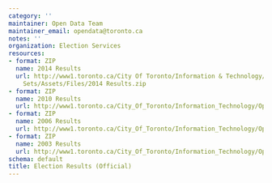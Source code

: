 ```yaml
---
category: ''
maintainer: Open Data Team
maintainer_email: opendata@toronto.ca
notes: ''
organization: Election Services
resources:
- format: ZIP
  name: 2014 Results
  url: http://www1.toronto.ca/City Of Toronto/Information & Technology/Open Data/Data
    Sets/Assets/Files/2014 Results.zip
- format: ZIP
  name: 2010 Results
  url: http://www1.toronto.ca/City_Of_Toronto/Information_Technology/Open_Data/Data_Sets/Assets/Files/2010_results.zip
- format: ZIP
  name: 2006 Results
  url: http://www1.toronto.ca/City_Of_Toronto/Information_Technology/Open_Data/Data_Sets/Assets/Files/2006_results.zip
- format: ZIP
  name: 2003 Results
  url: http://www1.toronto.ca/City_Of_Toronto/Information_Technology/Open_Data/Data_Sets/Assets/Files/2003_results.zip
schema: default
title: Election Results (Official)
---
```

